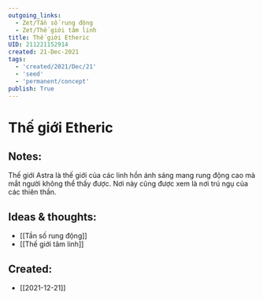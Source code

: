 ```yaml
---
outgoing_links:
  - Zet/Tần số rung động
  - Zet/Thế giới tâm linh
title: Thế giới Etheric
UID: 211221152914
created: 21-Dec-2021
tags:
  - 'created/2021/Dec/21'
  - 'seed'
  - 'permanent/concept'
publish: True
---
```

# Thế giới Etheric

## Notes:
Thế giới Astra là thế giới của các linh hồn ánh sáng mang rung động cao mà mắt người không thể thấy được. Nơi này cũng được xem là nơi trú ngụ của các thiên thần.

## Ideas & thoughts:
- [[Tần số rung động]]
- [[Thế giới tâm linh]]

## Created:
- [[2021-12-21]]
